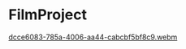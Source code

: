 # FilmProject
[dcce6083-785a-4006-aa44-cabcbf5bf8c9.webm](https://user-images.githubusercontent.com/81297977/234118672-d2f0a9d8-c111-45fa-9873-f9f8ca90596e.webm)

